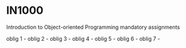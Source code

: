 # IN1000

Introduction to Object-oriented Programming mandatory assignments

oblig 1 - 
oblig 2 - 
oblig 3 - 
oblig 4 - 
oblig 5 - 
oblig 6 -
oblig 7 - 
